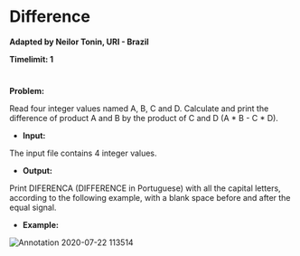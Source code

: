 # Difference

**Adapted by Neilor Tonin, URI - Brazil**

**Timelimit: 1**
#

**Problem:**

Read four integer values named A, B, C and D. Calculate and print the difference of product A and B by the product of C and D (A * B - C * D).

- **Input:**

The input file contains 4 integer values.

- **Output:**

Print DIFERENCA (DIFFERENCE in Portuguese) with all the capital letters, according to the following example, with a blank space before and after the equal signal.

- **Example:**

![Annotation 2020-07-22 113514](https://user-images.githubusercontent.com/68206376/88190089-3ccf8f00-cc10-11ea-845f-0526eaf098ea.jpg)
